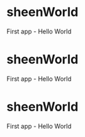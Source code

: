 # sheenWorld
First app - Hello World

# sheenWorld
First app - Hello World

# sheenWorld
First app - Hello World

